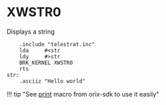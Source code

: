 # XWSTR0

Displays a string

```ca65
    .include "telestrat.inc"
    lda     #<str
    ldy     #>str
    BRK_KERNEL XWSTR0
    rts
str:
    .asciiz "Hello world"
```

!!! tip "See [print](../../developer_manual/orixsdk_macros/print/) macro from orix-sdk to use it easily"
